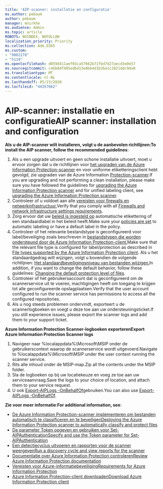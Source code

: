 ```yaml
---
title: 'AIP-scanner: installatie en configuratie'
ms.author: pebaum
author: pebaum
manager: mnirkhe
ms.audience: Admin
ms.topic: article
ROBOTS: NOINDEX, NOFOLLOW
localization_priority: Priority
ms.collection: Adm_O365
ms.custom:
- "9002278"
- "5119"
ms.openlocfilehash: d059d411aef03ca57662b71fbd7d27aecd3e0e57
ms.sourcegitcommit: c46b8df485edbd13e8bb4d1b2ba1c2821ddc9da0
ms.translationtype: MT
ms.contentlocale: nl-NL
ms.lasthandoff: 05/23/2020
ms.locfileid: "44357662"
---
```

# <a name="aip-scanner-installation-and-configuration"></a><span data-ttu-id="c83cb-102">AIP-scanner: installatie en configuratie</span><span class="sxs-lookup"><span data-stu-id="c83cb-102">AIP scanner: installation and configuration</span></span>

<span data-ttu-id="c83cb-103">**Als u de AIP-scanner wilt installeren, volgt u de aanbevolen richtlijnen:**</span><span class="sxs-lookup"><span data-stu-id="c83cb-103">**To install the AIP scanner, follow the recommended guidelines**:</span></span>

1. <span data-ttu-id="c83cb-104">Als u een upgrade uitvoert en geen schone installatie uitvoert, moet u ervoor zorgen dat u de richtlijnen voor [het upgraden van de Azure Information Protection-scanner](https://docs.microsoft.com/azure/information-protection/rms-client/client-admin-guide#upgrading-the-azure-information-protection-scanner) en voor uniforme etiketteringsclient hebt gevolgd, zie upgraden van de Azure Information [Protection-scanner](https://docs.microsoft.com/azure/information-protection/rms-client/clientv2-admin-guide#upgrading-the-azure-information-protection-scanner).</span><span class="sxs-lookup"><span data-stu-id="c83cb-104">If you are upgrading and not performing a clean installation, please make sure you have followed the guidelines for [upgrading the Azure Information Protection scanner](https://docs.microsoft.com/azure/information-protection/rms-client/client-admin-guide#upgrading-the-azure-information-protection-scanner) and for unified labeling client, see [upgrading the Azure Information Protection scanner](https://docs.microsoft.com/azure/information-protection/rms-client/clientv2-admin-guide#upgrading-the-azure-information-protection-scanner).</span></span>
2. <span data-ttu-id="c83cb-105">Controleer of u voldoet aan alle [vereisten voor firewalls en netwerkinfrastructuur.](https://docs.microsoft.com/azure/information-protection/requirements#firewalls-and-network-infrastructure)</span><span class="sxs-lookup"><span data-stu-id="c83cb-105">Verify that you comply with all [Firewalls and network infrastructure settings requirements](https://docs.microsoft.com/azure/information-protection/requirements#firewalls-and-network-infrastructure).</span></span>
3. <span data-ttu-id="c83cb-106">Zorg ervoor dat uw [beleid is ingesteld op](https://docs.microsoft.com/azure/information-protection/configure-policy) automatische etikettering of een standaardlabel in het beleid heeft.</span><span class="sxs-lookup"><span data-stu-id="c83cb-106">Make sure your [policies are set](https://docs.microsoft.com/azure/information-protection/configure-policy) to automatic labeling or have a default label in the policy.</span></span>
4. <span data-ttu-id="c83cb-107">Controleer of het relevante bestandstype is geconfigureerd voor label/beveiliging zoals beschreven in [bestandstypen die worden ondersteund door de Azure Information Protection-client.](https://docs.microsoft.com/azure/information-protection/rms-client/client-admin-guide-file-types#supported-file-types-for-classification-and-protection)</span><span class="sxs-lookup"><span data-stu-id="c83cb-107">Make sure that the relevant file type is configured for label/protection as described in [File types supported by the Azure Information Protection client](https://docs.microsoft.com/azure/information-protection/rms-client/client-admin-guide-file-types#supported-file-types-for-classification-and-protection).</span></span> <span data-ttu-id="c83cb-108">Als u het standaardgedrag wilt wijzigen, volgt u bovendien de volgende richtlijnen: [Het standaardbeveiligingsniveau van bestanden wijzigen.](https://docs.microsoft.com/azure/information-protection/rms-client/client-admin-guide-file-types#changing-the-default-protection-level-of-files)</span><span class="sxs-lookup"><span data-stu-id="c83cb-108">In addition, if you want to change the default behavior, follow these guidelines: [Changing the default protection level of files](https://docs.microsoft.com/azure/information-protection/rms-client/client-admin-guide-file-types#changing-the-default-protection-level-of-files).</span></span>
5. <span data-ttu-id="c83cb-109">Controleer of het gebruikersaccount dat is geconfigureerd om de scannerservice uit te voeren, machtigingen heeft om toegang te krijgen tot alle geconfigureerde opslagplaatsen.</span><span class="sxs-lookup"><span data-stu-id="c83cb-109">Verify that the user account configured to run the scanner service has permissions to access all the configured repositories.</span></span>
6. <span data-ttu-id="c83cb-110">Als u nog steeds problemen ondervindt, exporteert u de scannerlogboeken en voegt u deze toe aan uw ondersteuningsticket.</span><span class="sxs-lookup"><span data-stu-id="c83cb-110">If you still experience issues, please export the scanner logs and add them to your support ticket.</span></span>

<span data-ttu-id="c83cb-111">**Azure Information Protection Scanner-logboeken exporteren**</span><span class="sxs-lookup"><span data-stu-id="c83cb-111">**Export Azure Information Protection Scanner logs**</span></span>

1. <span data-ttu-id="c83cb-112">Navigeer naar %localappdata%\Microsoft\MSIP onder de gebruikerscontext waarop de scannerservice wordt uitgevoerd.</span><span class="sxs-lookup"><span data-stu-id="c83cb-112">Navigate to %localappdata%\Microsoft\MSIP under the user context running the scanner service.</span></span>
2. <span data-ttu-id="c83cb-113">Rits alle inhoud onder de MSIP-map.</span><span class="sxs-lookup"><span data-stu-id="c83cb-113">Zip all the contents under the MSIP folder.</span></span>
3. <span data-ttu-id="c83cb-114">Sla de logboeken op bij uw locatiekeuze en voeg ze toe aan uw serviceaanvraag.</span><span class="sxs-lookup"><span data-stu-id="c83cb-114">Save the logs to your choice of location, and attach them to your service request.</span></span>
4. <span data-ttu-id="c83cb-115">U ook [Export-AIPLogs -OnBehalfOf](https://docs.microsoft.com/powershell/module/azureinformationprotection/export-aiplogs?view=azureipps)gebruiken.</span><span class="sxs-lookup"><span data-stu-id="c83cb-115">You can also use [Export-AIPLogs -OnBehalfOf](https://docs.microsoft.com/powershell/module/azureinformationprotection/export-aiplogs?view=azureipps).</span></span>

<span data-ttu-id="c83cb-116">**Zie voor meer informatie**:</span><span class="sxs-lookup"><span data-stu-id="c83cb-116">**For additional information, see**:</span></span>
- [<span data-ttu-id="c83cb-117">De Azure Information Protection-scanner implementeren om bestanden automatisch te classificeren en te beveiligen</span><span class="sxs-lookup"><span data-stu-id="c83cb-117">Deploying the Azure Information Protection scanner to automatically classify and protect files</span></span>](https://docs.microsoft.com/azure/information-protection/deploy-aip-scanner)
- [<span data-ttu-id="c83cb-118">De parameter Token opgeven en gebruiken voor Set-AIPAuthentication</span><span class="sxs-lookup"><span data-stu-id="c83cb-118">Specify and use the Token parameter for Set-AIPAuthentication</span></span>](https://docs.microsoft.com/azure/information-protection/rms-client/client-admin-guide-powershell#specify-and-use-the-token-parameter-for-set-aipauthentication)
- [<span data-ttu-id="c83cb-119">Een detectiecyclus uitvoeren en rapporten voor de scanner weergeven</span><span class="sxs-lookup"><span data-stu-id="c83cb-119">Run a discovery cycle and view reports for the scanner</span></span>](https://docs.microsoft.com/azure/information-protection/deploy-aip-scanner#run-a-discovery-cycle-and-view-reports-for-the-scanner)
- [<span data-ttu-id="c83cb-120">Documentatie over Azure Information Protection controleren</span><span class="sxs-lookup"><span data-stu-id="c83cb-120">Review Azure Information Protection documentation</span></span>](https://docs.microsoft.com/azure/information-protection/what-is-information-protection)
- [<span data-ttu-id="c83cb-121">Vereisten voor Azure-informatiebeveiliging</span><span class="sxs-lookup"><span data-stu-id="c83cb-121">Requirements for Azure Information Protection</span></span>](https://docs.microsoft.com/azure/information-protection/get-started/requirements)
- [<span data-ttu-id="c83cb-122">Azure Information Protection-client downloaden</span><span class="sxs-lookup"><span data-stu-id="c83cb-122">Download Azure Information Protection client</span></span>](https://www.microsoft.com/download/details.aspx?id=53018)
